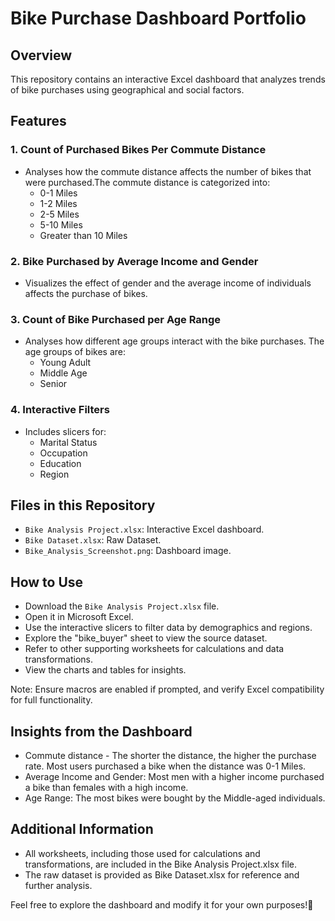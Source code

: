 # Bike Purchase Dashboard Portfolio

## Overview
This repository contains an interactive Excel dashboard that analyzes trends of bike purchases using geographical and social factors.

## Features
### 1. Count of Purchased Bikes Per Commute Distance
- Analyses how the commute distance affects the number of bikes that were purchased.The commute distance is categorized into:
    * 0-1 Miles
    * 1-2 Miles
    * 2-5 Miles
    * 5-10 Miles
    * Greater than 10 Miles

### 2. Bike Purchased by Average Income and Gender
- Visualizes the effect of gender and the average income of individuals affects the purchase of bikes.

### 3. Count of Bike Purchased per Age Range
- Analyses how different age groups interact with the bike purchases. The age groups of bikes are: 
    * Young Adult
    * Middle Age
    * Senior

### 4. Interactive Filters
- Includes slicers for:
    - Marital Status
    - Occupation
    - Education
    - Region

## Files in this Repository
- `Bike Analysis Project.xlsx`: Interactive Excel dashboard.
- `Bike Dataset.xlsx`: Raw Dataset.
- `Bike_Analysis_Screenshot.png`:  Dashboard image.

## How to Use
- Download the `Bike Analysis Project.xlsx` file.
- Open it in Microsoft Excel.
- Use the interactive slicers to filter data by demographics and regions.
- Explore the "bike_buyer" sheet to view the source dataset.
- Refer to other supporting worksheets for calculations and data transformations.
- View the charts and tables for insights.

Note: Ensure macros are enabled if prompted, and verify Excel compatibility for full functionality.

## Insights from the Dashboard
- Commute distance - The shorter the distance, the higher the purchase rate. Most users purchased a bike when the distance was 0-1 Miles.
- Average Income and Gender: Most men with a higher income purchased a bike than females with a high income.
- Age Range: The most bikes were bought by the Middle-aged individuals.

## Additional Information
- All worksheets, including those used for calculations and transformations, are included in the Bike Analysis Project.xlsx file.
- The raw dataset is provided as Bike Dataset.xlsx for reference and further analysis.

Feel free to explore the dashboard and modify it for your own purposes!🎊





